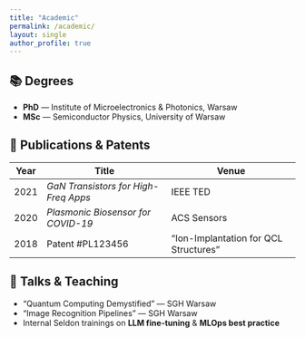 ```yaml
---
title: "Academic"
permalink: /academic/
layout: single
author_profile: true
---
```


## 📚 Degrees

* **PhD** — Institute of Microelectronics & Photonics, Warsaw  
* **MSc** — Semiconductor Physics, University of Warsaw  

## 📝 Publications & Patents

| Year | Title | Venue |
|------|-------|-------|
| 2021 | *GaN Transistors for High-Freq Apps* | IEEE TED |
| 2020 | *Plasmonic Biosensor for COVID-19* | ACS Sensors |
| 2018 | Patent #PL123456 | “Ion-Implantation for QCL Structures” |

## 🎤 Talks & Teaching

* “Quantum Computing Demystified” — SGH Warsaw  
* “Image Recognition Pipelines” — SGH Warsaw  
* Internal Seldon trainings on **LLM fine-tuning** & **MLOps best practice**
